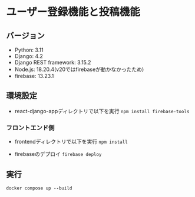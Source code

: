 # ユーザー登録機能と投稿機能

## バージョン
* Python: 3.11
* Django: 4.2
* Django REST framework: 3.15.2
* Node.js: 18.20.4(v20ではfirebaseが動かなかったため)
* firebase: 13.23.1

## 環境設定
* react-django-appディレクトリで以下を実行
`npm install firebase-tools`

### フロントエンド側
* frontendディレクトリで以下を実行
`npm install`

* firebaseのデプロイ
`firebase deploy`

## 実行
`docker compose up --build`
